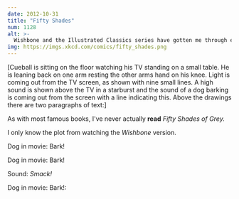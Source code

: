 ```yaml
---
date: 2012-10-31
title: "Fifty Shades"
num: 1128
alt: >-
  Wishbone and the Illustrated Classics series have gotten me through every conversation I've ever had about Dickens, Treasure Island, The Anarchist's Cookbook, and Our Bodies, Ourselves.
img: https://imgs.xkcd.com/comics/fifty_shades.png
---
```

[Cueball is sitting on the floor watching his TV standing on a small table. He is leaning back on one arm resting the other arms hand on his knee. Light is coming out from the TV screen, as shown with nine small lines. A high sound is shown above the TV in a starburst and the sound of a dog barking is coming out from the screen with a line indicating this. Above the drawings there are two paragraphs of text:]

As with most famous books, I've never actually **read** *Fifty Shades of Grey.*

I only know the plot from watching the *Wishbone* version.

Dog in movie: Bark!

Dog in movie: Bark!

Sound: *Smack!*

Dog in movie: Bark!: